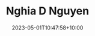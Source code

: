 ---
title: "Nghia D Nguyen"
date: 2023-05-01T10:47:58+10:00
image: "assets/img/team/team-VinUni-2-nghia-d-nguyen-circ.png"
jobtitle: "VinUni RA"
fulljobtitle: "VinUni Undergrad Research Assistant"
collaboration: student
linkedinurl: "https://www.linkedin.com/"
url: "https://www.khoadoan.me/team"
areas: "Continual Learning" 
promoted: true
faculty: false
research_assistant: false
urop_assistant: true
phd_student: false
weight: 105
current: False
nextp: PhD Student at UIUC (co-advised)
---